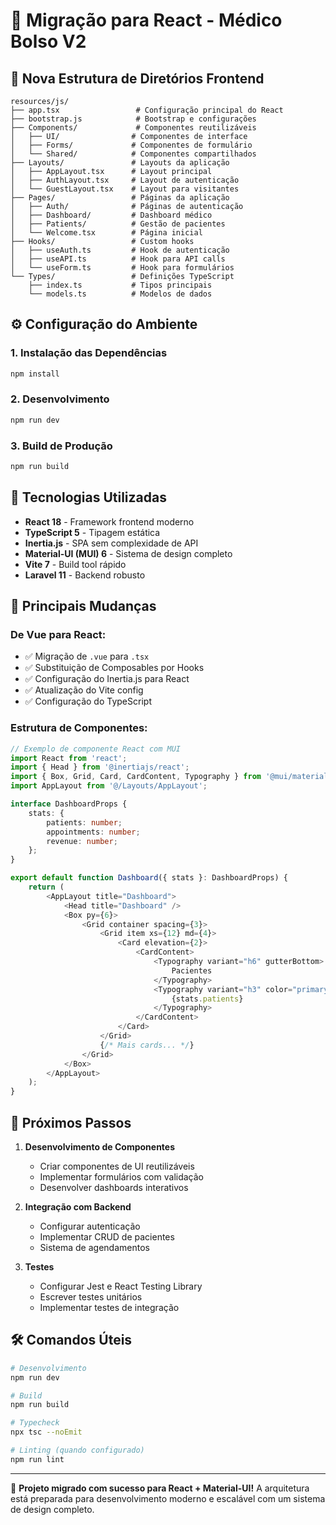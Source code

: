 # 🚀 Migração para React - Médico Bolso V2

## 📁 Nova Estrutura de Diretórios Frontend

```
resources/js/
├── app.tsx                 # Configuração principal do React
├── bootstrap.js            # Bootstrap e configurações
├── Components/             # Componentes reutilizáveis
│   ├── UI/                # Componentes de interface
│   ├── Forms/             # Componentes de formulário
│   └── Shared/            # Componentes compartilhados
├── Layouts/               # Layouts da aplicação
│   ├── AppLayout.tsx      # Layout principal
│   ├── AuthLayout.tsx     # Layout de autenticação
│   └── GuestLayout.tsx    # Layout para visitantes
├── Pages/                 # Páginas da aplicação
│   ├── Auth/              # Páginas de autenticação
│   ├── Dashboard/         # Dashboard médico
│   ├── Patients/          # Gestão de pacientes
│   └── Welcome.tsx        # Página inicial
├── Hooks/                 # Custom hooks
│   ├── useAuth.ts         # Hook de autenticação
│   ├── useAPI.ts          # Hook para API calls
│   └── useForm.ts         # Hook para formulários
└── Types/                 # Definições TypeScript
    ├── index.ts           # Tipos principais
    └── models.ts          # Modelos de dados
```

## ⚙️ Configuração do Ambiente

### 1. Instalação das Dependências
```bash
npm install
```

### 2. Desenvolvimento
```bash
npm run dev
```

### 3. Build de Produção
```bash
npm run build
```

## 🔧 Tecnologias Utilizadas

- **React 18** - Framework frontend moderno
- **TypeScript 5** - Tipagem estática
- **Inertia.js** - SPA sem complexidade de API
- **Material-UI (MUI) 6** - Sistema de design completo
- **Vite 7** - Build tool rápido
- **Laravel 11** - Backend robusto

## 📝 Principais Mudanças

### De Vue para React:
- ✅ Migração de `.vue` para `.tsx`
- ✅ Substituição de Composables por Hooks
- ✅ Configuração do Inertia.js para React
- ✅ Atualização do Vite config
- ✅ Configuração do TypeScript

### Estrutura de Componentes:
```typescript
// Exemplo de componente React com MUI
import React from 'react';
import { Head } from '@inertiajs/react';
import { Box, Grid, Card, CardContent, Typography } from '@mui/material';
import AppLayout from '@/Layouts/AppLayout';

interface DashboardProps {
    stats: {
        patients: number;
        appointments: number;
        revenue: number;
    };
}

export default function Dashboard({ stats }: DashboardProps) {
    return (
        <AppLayout title="Dashboard">
            <Head title="Dashboard" />
            <Box py={6}>
                <Grid container spacing={3}>
                    <Grid item xs={12} md={4}>
                        <Card elevation={2}>
                            <CardContent>
                                <Typography variant="h6" gutterBottom>
                                    Pacientes
                                </Typography>
                                <Typography variant="h3" color="primary" fontWeight="bold">
                                    {stats.patients}
                                </Typography>
                            </CardContent>
                        </Card>
                    </Grid>
                    {/* Mais cards... */}
                </Grid>
            </Box>
        </AppLayout>
    );
}
```

## 🎯 Próximos Passos

1. **Desenvolvimento de Componentes**
   - Criar componentes de UI reutilizáveis
   - Implementar formulários com validação
   - Desenvolver dashboards interativos

2. **Integração com Backend**
   - Configurar autenticação
   - Implementar CRUD de pacientes
   - Sistema de agendamentos

3. **Testes**
   - Configurar Jest e React Testing Library
   - Escrever testes unitários
   - Implementar testes de integração

## 🛠️ Comandos Úteis

```bash
# Desenvolvimento
npm run dev

# Build
npm run build

# Typecheck
npx tsc --noEmit

# Linting (quando configurado)
npm run lint
```

---

🎉 **Projeto migrado com sucesso para React + Material-UI!** A arquitetura está preparada para desenvolvimento moderno e escalável com um sistema de design completo.